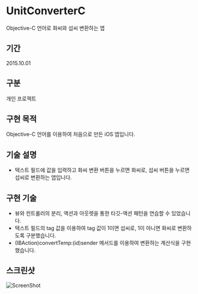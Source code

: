 # UnitConverterC
Objective-C 언어로 화씨와 섭씨 변환하는 앱

## 기간
2015.10.01

## 구분
개인 프로젝트

## 구현 목적
Objective-C 언어를 이용하여 처음으로 만든 iOS 앱입니다.

## 기술 설명
- 텍스트 필드에 값을 입력하고 화씨 변환 버튼을 누르면 화씨로, 섭씨 버튼을 누르면 섭씨로 변환하는 앱입니다.

## 구현 기술
- 뷰와 컨트롤러의 분리, 액션과 아웃렛을 통한 타깃-액션 패턴을 연습할 수 있었습니다.
- 텍스트 필드의 tag 값을 이용하여 tag 값이 1이면 섭씨로, 1이 아니면 화씨로 변환하도록 구분했습니다.
- (IBAction)convertTemp:(id)sender 메서드를 이용하여 변환하는 계산식을 구현했습니다.

## 스크린샷
![ScreenShot](https://user-images.githubusercontent.com/28954046/32414709-45fd1356-c270-11e7-8527-6eabd5fed77a.png)
